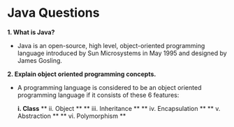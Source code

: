 # Java Questions #

__1. What is Java?__
* Java is an open-source, high level, object-oriented programming language introduced by Sun Microsystems in May 1995 and designed by James Gosling.

__2. Explain object oriented programming concepts.__
* A programming language is considered to be an object oriented programming language if it consists of these 6 features:

  **i. Class**
  ** ii. Object **
  ** iii. Inheritance **
  ** iv. Encapsulation **
  ** v. Abstraction **
  ** vi. Polymorphism **
